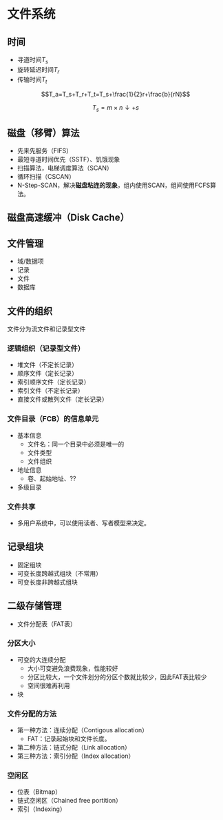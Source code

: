 # 文件系统

## 时间

- 寻道时间$T_s$
- 旋转延迟时间$T_r$
- 传输时间$T_t$

$$T_a=T_s+T_r+T_t=T_s+\frac{1}{2}r+\frac{b}{rN}$$

$$T_s=m\times n\downarrow+s$$

## 磁盘（移臂）算法

- 先来先服务（FIFS）
- 最短寻道时间优先（SSTF）、饥饿现象
- 扫描算法，电梯调度算法（SCAN）
- 循环扫描（CSCAN）
- N-Step-SCAN，解决**磁盘粘连的现象**，组内使用SCAN，组间使用FCFS算法。

## 磁盘高速缓冲（Disk Cache）

## 文件管理

- 域/数据项
- 记录
- 文件
- 数据库

## 文件的组织

文件分为流文件和记录型文件

### 逻辑组织（记录型文件）

- 堆文件（不定长记录）
- 顺序文件（定长记录）
- 索引顺序文件（定长记录）
- 索引文件（不定长记录）
- 直接文件或散列文件（定长记录）

### 文件目录（FCB）的信息单元

- 基本信息
  - 文件名：同一个目录中必须是唯一的
  - 文件类型
  - 文件组织 
- 地址信息
  - 卷、起始地址、??
- 多级目录

### 文件共享

- 多用户系统中，可以使用读者、写者模型来决定。

## 记录组块

- 固定组块
- 可变长度跨越式组块（不常用）
- 可变长度非跨越式组块

## 二级存储管理

- 文件分配表（FAT表）
  
### 分区大小

- 可变的大连续分配
  - 大小可变避免浪费现象，性能较好
  - 分区比较大，一个文件划分的分区个数就比较少，因此FAT表比较少
  - 空间很难再利用
- 块


### 文件分配的方法
    
- 第一种方法：连续分配（Contigous allocation）
    - FAT：记录起始块和文件长度。
- 第二种方法：链式分配（Link allocation）
- 第三种方法：索引分配（Index allocation）

### 空闲区

- 位表（Bitmap）
- 链式空闲区（Chained free portition）
- 索引（Indexing）

